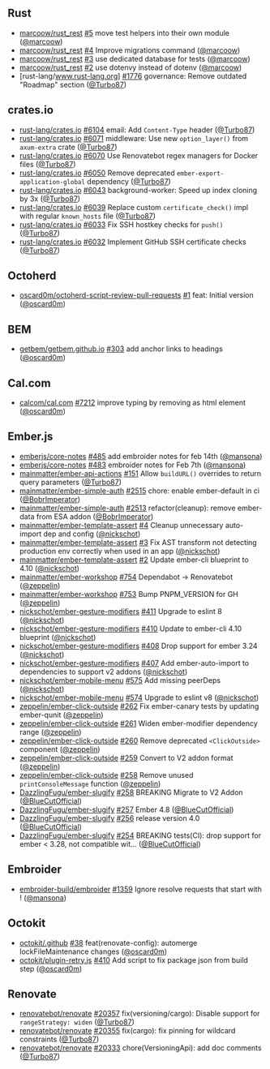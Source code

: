 ## Rust

- [marcoow/rust_rest] [#5](https://github.com/marcoow/rust_rest/pull/5) move test helpers into their own module ([@marcoow])
- [marcoow/rust_rest] [#4](https://github.com/marcoow/rust_rest/pull/4) Improve migrations command ([@marcoow])
- [marcoow/rust_rest] [#3](https://github.com/marcoow/rust_rest/pull/3) use dedicated database for tests ([@marcoow])
- [marcoow/rust_rest] [#2](https://github.com/marcoow/rust_rest/pull/2) use dotenvy instead of dotenv ([@marcoow])
- [rust-lang/www.rust-lang.org] [#1776](https://github.com/rust-lang/www.rust-lang.org/pull/1776) governance: Remove outdated "Roadmap" section ([@Turbo87])

## crates.io

- [rust-lang/crates.io] [#6104](https://github.com/rust-lang/crates.io/pull/6104) email: Add `Content-Type` header ([@Turbo87])
- [rust-lang/crates.io] [#6071](https://github.com/rust-lang/crates.io/pull/6071) middleware: Use new `option_layer()` from `axum-extra` crate ([@Turbo87])
- [rust-lang/crates.io] [#6070](https://github.com/rust-lang/crates.io/pull/6070) Use Renovatebot regex managers for Docker files ([@Turbo87])
- [rust-lang/crates.io] [#6050](https://github.com/rust-lang/crates.io/pull/6050) Remove deprecated `ember-export-application-global` dependency ([@Turbo87])
- [rust-lang/crates.io] [#6043](https://github.com/rust-lang/crates.io/pull/6043) background-worker: Speed up index cloning by 3x ([@Turbo87])
- [rust-lang/crates.io] [#6039](https://github.com/rust-lang/crates.io/pull/6039) Replace custom `certificate_check()` impl with regular `known_hosts` file ([@Turbo87])
- [rust-lang/crates.io] [#6033](https://github.com/rust-lang/crates.io/pull/6033) Fix SSH hostkey checks for `push()` ([@Turbo87])
- [rust-lang/crates.io] [#6032](https://github.com/rust-lang/crates.io/pull/6032) Implement GitHub SSH certificate checks ([@Turbo87])

## Octoherd

- [oscard0m/octoherd-script-review-pull-requests] [#1](https://github.com/oscard0m/octoherd-script-review-pull-requests/pull/1) feat: Initial version ([@oscard0m])

## BEM

- [getbem/getbem.github.io] [#303](https://github.com/getbem/getbem.github.io/pull/303) add anchor links to headings ([@oscard0m])

## Cal.com

- [calcom/cal.com] [#7212](https://github.com/calcom/cal.com/pull/7212) improve typing by removing as html element ([@oscard0m])

## Ember.js

- [emberjs/core-notes] [#485](https://github.com/emberjs/core-notes/pull/485) add embroider notes for feb 14th ([@mansona])
- [emberjs/core-notes] [#483](https://github.com/emberjs/core-notes/pull/483) embroider notes for Feb 7th ([@mansona])
- [mainmatter/ember-api-actions] [#151](https://github.com/mainmatter/ember-api-actions/pull/151) Allow `buildURL()` overrides to return query parameters ([@Turbo87])
- [mainmatter/ember-simple-auth] [#2515](https://github.com/mainmatter/ember-simple-auth/pull/2515) chore: enable ember-default in ci ([@BobrImperator])
- [mainmatter/ember-simple-auth] [#2513](https://github.com/mainmatter/ember-simple-auth/pull/2513) refactor(cleanup): remove ember-data from ESA addon ([@BobrImperator])
- [mainmatter/ember-template-assert] [#4](https://github.com/mainmatter/ember-template-assert/pull/4) Cleanup unnecessary auto-import dep and config ([@nickschot])
- [mainmatter/ember-template-assert] [#3](https://github.com/mainmatter/ember-template-assert/pull/3) Fix AST transform not detecting production env correctly when used in an app ([@nickschot])
- [mainmatter/ember-template-assert] [#2](https://github.com/mainmatter/ember-template-assert/pull/2) Update ember-cli blueprint to 4.10 ([@nickschot])
- [mainmatter/ember-workshop] [#754](https://github.com/mainmatter/ember-workshop/pull/754) Dependabot → Renovatebot ([@zeppelin])
- [mainmatter/ember-workshop] [#753](https://github.com/mainmatter/ember-workshop/pull/753) Bump PNPM_VERSION for GH ([@zeppelin])
- [nickschot/ember-gesture-modifiers] [#411](https://github.com/nickschot/ember-gesture-modifiers/pull/411) Upgrade to eslint 8 ([@nickschot])
- [nickschot/ember-gesture-modifiers] [#410](https://github.com/nickschot/ember-gesture-modifiers/pull/410) Update to ember-cli 4.10 blueprint ([@nickschot])
- [nickschot/ember-gesture-modifiers] [#408](https://github.com/nickschot/ember-gesture-modifiers/pull/408) Drop support for ember 3.24 ([@nickschot])
- [nickschot/ember-gesture-modifiers] [#407](https://github.com/nickschot/ember-gesture-modifiers/pull/407) Add ember-auto-import to dependencies to support v2 addons ([@nickschot])
- [nickschot/ember-mobile-menu] [#575](https://github.com/nickschot/ember-mobile-menu/pull/575) Add missing peerDeps ([@nickschot])
- [nickschot/ember-mobile-menu] [#574](https://github.com/nickschot/ember-mobile-menu/pull/574) Upgrade to eslint v8 ([@nickschot])
- [zeppelin/ember-click-outside] [#262](https://github.com/zeppelin/ember-click-outside/pull/262) Fix ember-canary tests by updating ember-qunit ([@zeppelin])
- [zeppelin/ember-click-outside] [#261](https://github.com/zeppelin/ember-click-outside/pull/261) Widen ember-modifier dependency range ([@zeppelin])
- [zeppelin/ember-click-outside] [#260](https://github.com/zeppelin/ember-click-outside/pull/260) Remove deprecated `<ClickOutside>` component ([@zeppelin])
- [zeppelin/ember-click-outside] [#259](https://github.com/zeppelin/ember-click-outside/pull/259) Convert to V2 addon format ([@zeppelin])
- [zeppelin/ember-click-outside] [#258](https://github.com/zeppelin/ember-click-outside/pull/258) Remove unused `printConsoleMessage` function ([@zeppelin])
- [DazzlingFugu/ember-slugify] [#258](https://github.com/DazzlingFugu/ember-slugify/pull/258) BREAKING Migrate to V2 Addon ([@BlueCutOfficial])
- [DazzlingFugu/ember-slugify] [#257](https://github.com/DazzlingFugu/ember-slugify/pull/257) Ember 4.8 ([@BlueCutOfficial])
- [DazzlingFugu/ember-slugify] [#256](https://github.com/DazzlingFugu/ember-slugify/pull/256) release version 4.0 ([@BlueCutOfficial])
- [DazzlingFugu/ember-slugify] [#254](https://github.com/DazzlingFugu/ember-slugify/pull/254) BREAKING tests(CI): drop support for ember < 3.28, not compatible wit… ([@BlueCutOfficial])

## Embroider

- [embroider-build/embroider] [#1359](https://github.com/embroider-build/embroider/pull/1359) Ignore resolve requests that start with ! ([@mansona])

## Octokit

- [octokit/.github] [#38](https://github.com/octokit/.github/pull/38) feat(renovate-config): automerge lockFileMaintenance changes ([@oscard0m])
- [octokit/plugin-retry.js] [#410](https://github.com/octokit/plugin-retry.js/pull/410) Add script to fix package json from build step ([@oscard0m])

## Renovate

- [renovatebot/renovate] [#20357](https://github.com/renovatebot/renovate/pull/20357) fix(versioning/cargo): Disable support for `rangeStrategy: widen` ([@Turbo87])
- [renovatebot/renovate] [#20355](https://github.com/renovatebot/renovate/pull/20355) fix(cargo): fix pinning for wildcard constraints ([@Turbo87])
- [renovatebot/renovate] [#20333](https://github.com/renovatebot/renovate/pull/20333) chore(VersioningApi): add doc comments ([@Turbo87])

[@bluecutofficial]: https://github.com/BlueCutOfficial
[@bobrimperator]: https://github.com/BobrImperator
[@turbo87]: https://github.com/Turbo87
[@mansona]: https://github.com/mansona
[@marcoow]: https://github.com/marcoow
[@nickschot]: https://github.com/nickschot
[@oscard0m]: https://github.com/oscard0m
[@zeppelin]: https://github.com/zeppelin
[dazzlingfugu/ember-slugify]: https://github.com/DazzlingFugu/ember-slugify
[calcom/cal.com]: https://github.com/calcom/cal.com
[emberjs/core-notes]: https://github.com/emberjs/core-notes
[embroider-build/embroider]: https://github.com/embroider-build/embroider
[getbem/getbem.github.io]: https://github.com/getbem/getbem.github.io
[mainmatter/ember-api-actions]: https://github.com/mainmatter/ember-api-actions
[mainmatter/ember-simple-auth]: https://github.com/mainmatter/ember-simple-auth
[mainmatter/ember-template-assert]: https://github.com/mainmatter/ember-template-assert
[mainmatter/ember-workshop]: https://github.com/mainmatter/ember-workshop
[marcoow/rust_rest]: https://github.com/marcoow/rust_rest
[nickschot/ember-gesture-modifiers]: https://github.com/nickschot/ember-gesture-modifiers
[nickschot/ember-mobile-menu]: https://github.com/nickschot/ember-mobile-menu
[octokit/.github]: https://github.com/octokit/.github
[octokit/plugin-retry.js]: https://github.com/octokit/plugin-retry.js
[oscard0m/octoherd-script-review-pull-requests]: https://github.com/oscard0m/octoherd-script-review-pull-requests
[renovatebot/renovate]: https://github.com/renovatebot/renovate
[rust-lang/crates.io]: https://github.com/rust-lang/crates.io
[rust-lang/www.rust-lang.org]: https://github.com/rust-lang/www.rust-lang.org
[zeppelin/ember-click-outside]: https://github.com/zeppelin/ember-click-outside
